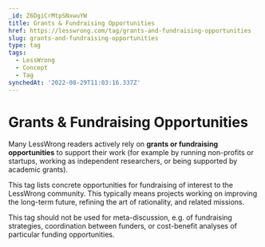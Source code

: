 ```yaml
---
_id: Z6DgiCrMtpSNxwuYW
title: Grants & Fundraising Opportunities
href: https://lesswrong.com/tag/grants-and-fundraising-opportunities
slug: grants-and-fundraising-opportunities
type: tag
tags:
  - LessWrong
  - Concept
  - Tag
synchedAt: '2022-08-29T11:03:16.337Z'
---
```

# Grants & Fundraising Opportunities

Many LessWrong readers actively rely on **grants or fundraising opportunities** to support their work (for example by running non-profits or startups, working as independent researchers, or being supported by academic grants). 

This tag lists concrete opportunities for fundraising of interest to the LessWrong community. This typically means projects working on improving the long-term future, refining the art of rationality, and related missions.  

This tag should not be used for meta-discussion, e.g. of fundraising strategies, coordination between funders, or cost-benefit analyses of particular funding opportunities.